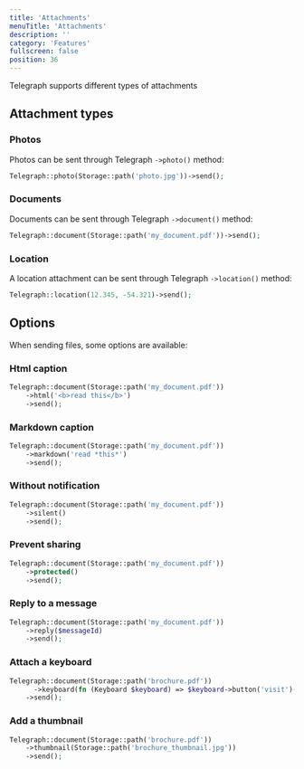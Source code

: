 ```yaml
---
title: 'Attachments' 
menuTitle: 'Attachments' 
description: ''
category: 'Features' 
fullscreen: false 
position: 36
---
```


Telegraph supports different types of attachments

## Attachment types

### Photos

Photos can be sent through Telegraph `->photo()` method:

```php
Telegraph::photo(Storage::path('photo.jpg'))->send();
```


### Documents

Documents can be sent through Telegraph `->document()` method:

```php
Telegraph::document(Storage::path('my_document.pdf'))->send();
```

### Location

A location attachment can be sent through Telegraph `->location()` method:

```php
Telegraph::location(12.345, -54.321)->send();
```

## Options

When sending files, some options are available:

### Html caption

```php
Telegraph::document(Storage::path('my_document.pdf'))
    ->html('<b>read this</b>')
    ->send();
```

### Markdown caption

```php
Telegraph::document(Storage::path('my_document.pdf'))
    ->markdown('read *this*')
    ->send();
```

### Without notification

```php
Telegraph::document(Storage::path('my_document.pdf'))
    ->silent()
    ->send();
```

### Prevent sharing

```php
Telegraph::document(Storage::path('my_document.pdf'))
    ->protected()
    ->send();
```

### Reply to a message

```php
Telegraph::document(Storage::path('my_document.pdf'))
    ->reply($messageId)
    ->send();
```

### Attach a keyboard

```php
Telegraph::document(Storage::path('brochure.pdf'))
      ->keyboard(fn (Keyboard $keyboard) => $keyboard->button('visit')->url('https://defstudio.it'))
    ->send();
```

### Add a thumbnail

```php
Telegraph::document(Storage::path('brochure.pdf'))
    ->thumbnail(Storage::path('brochure_thumbnail.jpg'))
    ->send();
```
